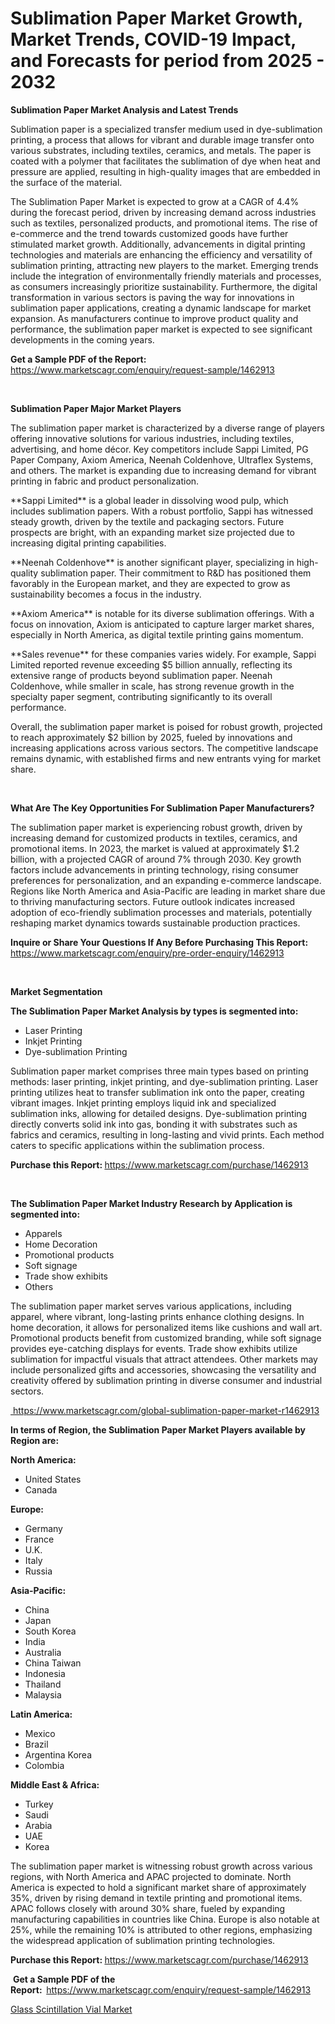 <p><h1>Sublimation Paper Market Growth, Market Trends, COVID-19 Impact, and Forecasts for period from 2025 - 2032</h1></p><p><strong>Sublimation Paper Market Analysis and Latest Trends</strong></p>
<p><p>Sublimation paper is a specialized transfer medium used in dye-sublimation printing, a process that allows for vibrant and durable image transfer onto various substrates, including textiles, ceramics, and metals. The paper is coated with a polymer that facilitates the sublimation of dye when heat and pressure are applied, resulting in high-quality images that are embedded in the surface of the material.</p><p>The Sublimation Paper Market is expected to grow at a CAGR of 4.4% during the forecast period, driven by increasing demand across industries such as textiles, personalized products, and promotional items. The rise of e-commerce and the trend towards customized goods have further stimulated market growth. Additionally, advancements in digital printing technologies and materials are enhancing the efficiency and versatility of sublimation printing, attracting new players to the market. Emerging trends include the integration of environmentally friendly materials and processes, as consumers increasingly prioritize sustainability. Furthermore, the digital transformation in various sectors is paving the way for innovations in sublimation paper applications, creating a dynamic landscape for market expansion. As manufacturers continue to improve product quality and performance, the sublimation paper market is expected to see significant developments in the coming years.</p></p>
<p><strong>Get a Sample PDF of the Report:&nbsp;</strong> <a href="https://www.marketscagr.com/enquiry/request-sample/1462913?utm_campaign=2039&utm_medium=2&utm_source=Github&utm_content=ia&utm_term=04042025&utm_id=sublimation-paper">https://www.marketscagr.com/enquiry/request-sample/1462913</a></p>
<p>&nbsp;</p>
<p><strong>Sublimation Paper Major Market Players</strong></p>
<p><p>The sublimation paper market is characterized by a diverse range of players offering innovative solutions for various industries, including textiles, advertising, and home décor. Key competitors include Sappi Limited, PG Paper Company, Axiom America, Neenah Coldenhove, Ultraflex Systems, and others. The market is expanding due to increasing demand for vibrant printing in fabric and product personalization.</p><p>**Sappi Limited** is a global leader in dissolving wood pulp, which includes sublimation papers. With a robust portfolio, Sappi has witnessed steady growth, driven by the textile and packaging sectors. Future prospects are bright, with an expanding market size projected due to increasing digital printing capabilities.</p><p>**Neenah Coldenhove** is another significant player, specializing in high-quality sublimation paper. Their commitment to R&D has positioned them favorably in the European market, and they are expected to grow as sustainability becomes a focus in the industry.</p><p>**Axiom America** is notable for its diverse sublimation offerings. With a focus on innovation, Axiom is anticipated to capture larger market shares, especially in North America, as digital textile printing gains momentum.</p><p>**Sales revenue** for these companies varies widely. For example, Sappi Limited reported revenue exceeding $5 billion annually, reflecting its extensive range of products beyond sublimation paper. Neenah Coldenhove, while smaller in scale, has strong revenue growth in the specialty paper segment, contributing significantly to its overall performance.</p><p>Overall, the sublimation paper market is poised for robust growth, projected to reach approximately $2 billion by 2025, fueled by innovations and increasing applications across various sectors. The competitive landscape remains dynamic, with established firms and new entrants vying for market share.</p></p>
<p>&nbsp;</p>
<p><strong>What Are The Key Opportunities For Sublimation Paper Manufacturers?</strong></p>
<p><p>The sublimation paper market is experiencing robust growth, driven by increasing demand for customized products in textiles, ceramics, and promotional items. In 2023, the market is valued at approximately $1.2 billion, with a projected CAGR of around 7% through 2030. Key growth factors include advancements in printing technology, rising consumer preferences for personalization, and an expanding e-commerce landscape. Regions like North America and Asia-Pacific are leading in market share due to thriving manufacturing sectors. Future outlook indicates increased adoption of eco-friendly sublimation processes and materials, potentially reshaping market dynamics towards sustainable production practices.</p></p>
<p><strong>Inquire or Share Your Questions If Any Before Purchasing This Report:</strong> <a href="https://www.marketscagr.com/enquiry/pre-order-enquiry/1462913?utm_campaign=2039&utm_medium=2&utm_source=Github&utm_content=ia&utm_term=04042025&utm_id=sublimation-paper">https://www.marketscagr.com/enquiry/pre-order-enquiry/1462913</a></p>
<p>&nbsp;</p>
<p><strong>Market Segmentation</strong></p>
<p><strong>The Sublimation Paper Market Analysis by types is segmented into:</strong></p>
<p><ul><li>Laser Printing</li><li>Inkjet Printing</li><li>Dye-sublimation Printing</li></ul></p>
<p><p>Sublimation paper market comprises three main types based on printing methods: laser printing, inkjet printing, and dye-sublimation printing. Laser printing utilizes heat to transfer sublimation ink onto the paper, creating vibrant images. Inkjet printing employs liquid ink and specialized sublimation inks, allowing for detailed designs. Dye-sublimation printing directly converts solid ink into gas, bonding it with substrates such as fabrics and ceramics, resulting in long-lasting and vivid prints. Each method caters to specific applications within the sublimation process.</p></p>
<p><strong>Purchase this Report:&nbsp;</strong><a href="https://www.marketscagr.com/purchase/1462913?utm_campaign=2039&utm_medium=2&utm_source=Github&utm_content=ia&utm_term=04042025&utm_id=sublimation-paper">https://www.marketscagr.com/purchase/1462913</a></p>
<p>&nbsp;</p>
<p><strong>The Sublimation Paper Market Industry Research by Application is segmented into:</strong></p>
<p><ul><li>Apparels</li><li>Home Decoration</li><li>Promotional products</li><li>Soft signage</li><li>Trade show exhibits</li><li>Others</li></ul></p>
<p><p>The sublimation paper market serves various applications, including apparel, where vibrant, long-lasting prints enhance clothing designs. In home decoration, it allows for personalized items like cushions and wall art. Promotional products benefit from customized branding, while soft signage provides eye-catching displays for events. Trade show exhibits utilize sublimation for impactful visuals that attract attendees. Other markets may include personalized gifts and accessories, showcasing the versatility and creativity offered by sublimation printing in diverse consumer and industrial sectors.</p></p>
<p><a href="https://www.marketscagr.com/global-sublimation-paper-market-r1462913?utm_campaign=2039&utm_medium=2&utm_source=Github&utm_content=ia&utm_term=04042025&utm_id=sublimation-paper">&nbsp;https://www.marketscagr.com/global-sublimation-paper-market-r1462913</a></p>
<p><strong>In terms of Region, the Sublimation Paper Market Players available by Region are:</strong></p>
<p>
    <p> <strong> North America: </strong>
        <ul>
            <li>United States</li>
            <li>Canada</li>
        </ul>
        </p> 
    <p> <strong> Europe: </strong>
        <ul>
            <li>Germany</li>
            <li>France</li>
            <li>U.K.</li>
            <li>Italy</li>
            <li>Russia</li>
        </ul>
        </p> 
    <p> <strong> Asia-Pacific: </strong>
        <ul>
            <li>China</li>
            <li>Japan</li>
            <li>South Korea</li>
            <li>India</li>
            <li>Australia</li>
            <li>China Taiwan</li>
            <li>Indonesia</li>
            <li>Thailand</li>
            <li>Malaysia</li>
        </ul>
        </p> 
    <p> <strong> Latin America: </strong>
        <ul>
            <li>Mexico</li>
            <li>Brazil</li>
            <li>Argentina Korea</li>
            <li>Colombia</li>
        </ul>
        </p> 
    <p> <strong> Middle East & Africa: </strong>
        <ul>
            <li>Turkey</li>
            <li>Saudi</li>
            <li>Arabia</li>
            <li>UAE</li>
            <li>Korea</li>
        </ul>
    </p>
    </p>
<p><p>The sublimation paper market is witnessing robust growth across various regions, with North America and APAC projected to dominate. North America is expected to hold a significant market share of approximately 35%, driven by rising demand in textile printing and promotional items. APAC follows closely with around 30% share, fueled by expanding manufacturing capabilities in countries like China. Europe is also notable at 25%, while the remaining 10% is attributed to other regions, emphasizing the widespread application of sublimation printing technologies.</p></p>
<p><strong>Purchase this Report: </strong><a href="https://www.marketscagr.com/purchase/1462913?utm_campaign=2039&utm_medium=2&utm_source=Github&utm_content=ia&utm_term=04042025&utm_id=sublimation-paper">https://www.marketscagr.com/purchase/1462913</a></p>
<p>&nbsp;<strong>Get a Sample PDF of the Report:&nbsp;&nbsp;</strong><a href="https://www.marketscagr.com/enquiry/request-sample/1462913?utm_campaign=2039&utm_medium=2&utm_source=Github&utm_content=ia&utm_term=04042025&utm_id=sublimation-paper">https://www.marketscagr.com/enquiry/request-sample/1462913</a></p>
<p><strong></strong></p>
<p><p><a href="https://github.com/SamiaChowdhury801/Market-Research-Report-List-2/blob/main/glass-scintillation-vial-market.md?utm_campaign=2039&utm_medium=2&utm_source=Github&utm_content=ia&utm_term=04042025&utm_id=sublimation-paper">Glass Scintillation Vial Market</a></p></p>